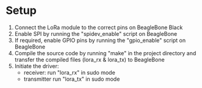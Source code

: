 # Setup
1. Connect the LoRa module to the correct pins on BeagleBone Black
2. Enable SPI by running the "spidev_enable" script on BeagleBone
3. If required, enable GPIO pins by running the "gpio_enable" script on BeagleBone
4. Compile the source code by running "make" in the project directory and transfer the compiled files (lora_rx & lora_tx) to BeagleBone
5. Initiate the driver:
    - receiver: run "lora_rx" in sudo mode
    - transmitter run "lora_tx" in sudo mode
